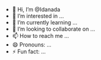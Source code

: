 - 👋 Hi, I’m @Idanada
- 👀 I’m interested in ...
- 🌱 I’m currently learning ...
- 💞️ I’m looking to collaborate on ...
- 📫 How to reach me ...
- 😄 Pronouns: ...
- ⚡ Fun fact: ...

<!---
Idanada/Idanada is a ✨ special ✨ repository because its `README.md` (this file) appears on your GitHub profile.
You can click the Preview link to take a look at your changes.
--->
